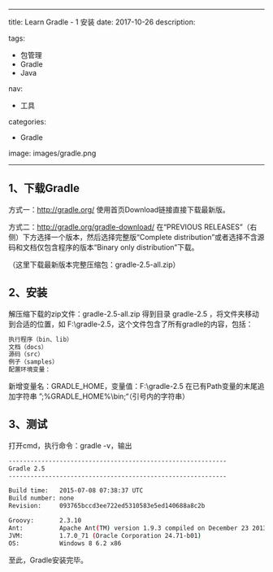 ----
title: Learn Gradle - 1 安装
date: 2017-10-26 
description: 

tags:
- 包管理
- Gradle
- Java

nav:
- 工具

categories:
- Gradle

image: images/gradle.png

----

## 1、下载Gradle 

方式一：http://gradle.org/  使用首页Download链接直接下载最新版。

方式二：http://gradle.org/gradle-download/  在“PREVIOUS RELEASES”（右侧）下方选择一个版本，然后选择完整版“Complete distribution”或者选择不含源码和文档仅包含程序的版本“Binary only distribution”下载。

（这里下载最新版本完整压缩包：gradle-2.5-all.zip）

## 2、安装

解压缩下载的zip文件：gradle-2.5-all.zip 得到目录 gradle-2.5 ，将文件夹移动到合适的位置，如 F:\gradle-2.5，这个文件包含了所有gradle的内容，包括：

``` bash
执行程序（bin、lib）
文档（docs）
源码（src）
例子（samples）
配置环境变量：
```

新增变量名：GRADLE_HOME，变量值：F:\gradle-2.5
在已有Path变量的末尾追加字符串 ”;%GRADLE_HOME%\bin;“（引号内的字符串）

<!--more-->

## 3、测试    

打开cmd，执行命令：gradle -v，输出

``` bash
------------------------------------------------------------
Gradle 2.5
------------------------------------------------------------

Build time:   2015-07-08 07:38:37 UTC
Build number: none
Revision:     093765bccd3ee722ed5310583e5ed140688a8c2b

Groovy:       2.3.10
Ant:          Apache Ant(TM) version 1.9.3 compiled on December 23 2013
JVM:          1.7.0_71 (Oracle Corporation 24.71-b01)
OS:           Windows 8 6.2 x86
```

至此，Gradle安装完毕。
